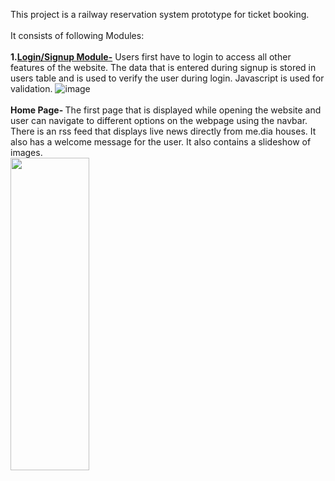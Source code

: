 This project is a railway reservation system prototype for ticket booking.<br><br>
It consists of following Modules:<br><br>
<b>1.<u>Login/Signup Module-</b></u> Users first have to login to access all other 
features of the website. The data that is entered during signup is 
stored in users table and is used to verify the user during login. 
Javascript is used for validation.
![image](https://user-images.githubusercontent.com/64093818/147101946-16345204-1c02-4f83-8161-bf83feb502de.png)
<br><br>
<b>Home Page- </b>The first page that is displayed while opening the website and user can navigate to different options on the webpage using the navbar. There is an rss feed that displays live news directly from me.dia houses. It also has a welcome message for the user. It also contains a slideshow of images.<br>
<img src="https://user-images.githubusercontent.com/64093818/147102126-eb909fa1-42fc-4fa5-95df-03cf8d08a146.png" width="50%" height="500px">

